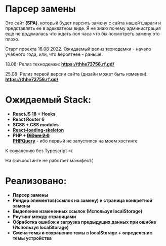 # Парсер замены

Это сайт **(SPA)**, который будет парсить замену с сайта нашей шараги и представлять ее в адекватном виде.
Я не знаю почему администрация еще не додумалась что ждать пол часа что бы посмотреть замену это плохо.

Старт проекта 16.08 2022.
Ожидаемый релиз технодемки - начало учебного года, или, что вероятнее - раньше.

18.08: Релиз технодемки: **https://thhe73756.rf.gd/**

25.08: Релиз первой версии сайта (дизайн может быть изменен): **https://thhe73756.rf.gd/**

# Ожидаемый Stack:

- **ReactJS 18 + Hooks**
- **React Router 6**
- **SCSS + CSS modules**
- **[React-loading-skeleton](https://github.com/dvtng/react-loading-skeleton)**
- **PHP + ~~[DiDom 2.0](https://github.com/Imangazaliev/DiDOM)~~ </br>[PHPQuery](https://code.google.com/archive/p/phpquery/downloads)** - ибо первый не запустился на моем хостинге

К сожалению без Typescript =(

На фри хостинге не работает манифест(

# Реализовано:

- **Парсер замены**
- **Рендер элементов(ссылок на замену) и страница конкретной замены**
- **Выделение измененных ссылок (Используя localStorage)**
- **Роутинг между страницами**
- **Обработка ошибок и загрузка предыдущих данных при ошибке (Используя localStorage)**
- **Смена темы и сохранение темы в localStorage + определение темы устройства**
